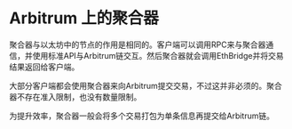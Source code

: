 # Arbitrum 上的聚合器

聚合器与以太坊中的节点的作用是相同的。客户端可以调用RPC来与聚合器通信，并使用标准API与Arbitrum链交互。然后聚合器就会调用EthBridge并将交易结果返回给客户端。

大部分客户端都会使用聚合器来向Arbitrum提交交易，不过这并非必须的。聚合器不存在准入限制，也没有数量限制。

为提升效率，聚合器一般会将多个交易打包为单条信息再提交给Arbitrum链。
